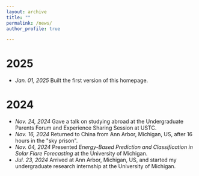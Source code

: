 ```yaml
---
layout: archive
title: ""
permalink: /news/
author_profile: true

---
```


2025
======
* *Jan. 01, 2025* Built the first version of this homepage.

2024
======
* *Nov. 24, 2024* Gave a talk on studying abroad at the Undergraduate Parents Forum and Experience Sharing Session at USTC.
* *Nov. 16, 2024* Returned to China from Ann Arbor, Michigan, US, after 16 hours in the "sky prison".
* *Nov. 04, 2024* Presented *Energy-Based Prediction and Classification in Solar Flare Forecasting* at the University of Michigan.
* *Jul. 23, 2024* Arrived at Ann Arbor, Michigan, US, and started my undergraduate research internship at the University of Michigan.
